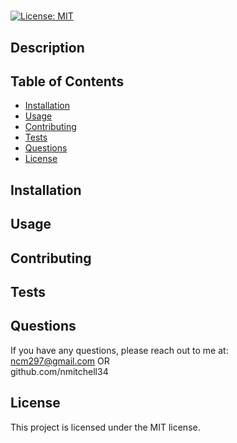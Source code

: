 # 
  [![License: MIT](https://img.shields.io/badge/License-MIT-yellow.svg)](https://opensource.org/licenses/MIT)
  ## Description 
  
  
  
  
  ## Table of Contents
  
  * [Installation](#installation)
  * [Usage](#usage)
  * [Contributing](#contributing)
  * [Tests](#tests)
  * [Questions](#questions)
  * [License](#license)
  
  
  ## Installation
  
  
  
  ## Usage 
  
  
  
  ## Contributing
  
  
  ## Tests
  
  
  
  ## Questions
  If you have any questions, please reach out to me at:<br>ncm297@gmail.com OR<br>github.com/nmitchell34
  
  
  ## License
  
  This project is licensed under the MIT license.
  
  